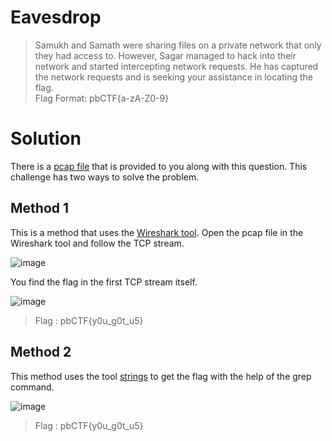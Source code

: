 # Eavesdrop

> Samukh and Samath were sharing files on a private network that only they had access to. However, Sagar managed to hack into their network and started intercepting network requests. He has captured the network requests and is seeking your assistance in locating the flag. <br/>
> Flag Format: pbCTF{a-zA-Z0-9}

# Solution

There is a [pcap file](https://en.wikipedia.org/wiki/Pcap) that is provided to you along with this question. This challenge has two ways to solve the problem.

## Method 1

This is a method that uses the [Wireshark tool](https://www.wireshark.org/). Open the pcap file in the Wireshark tool and follow the TCP stream. 

![image](https://github.com/sumukhchitloor/pbCTF/assets/76547134/b45a49d4-f286-41c5-9767-a5474058acb1)

You find the flag in the first TCP stream itself.

![image](https://github.com/sumukhchitloor/pbCTF/assets/76547134/ed109735-cc71-4ca1-8d77-2d8a6d743b51)

> Flag : pbCTF{y0u_g0t_u5}

## Method 2

This method uses the tool [strings](https://www.javatpoint.com/linux-strings-command#:~:text=Linux%20strings%20command%20is%20used,text%20from%20an%20executable%20file.) to get the flag with the help of the grep command.

![image](https://github.com/sumukhchitloor/pbCTF/assets/76547134/9a17a3a5-cf62-426d-acfc-cd0dec898308)


> Flag : pbCTF{y0u_g0t_u5}

